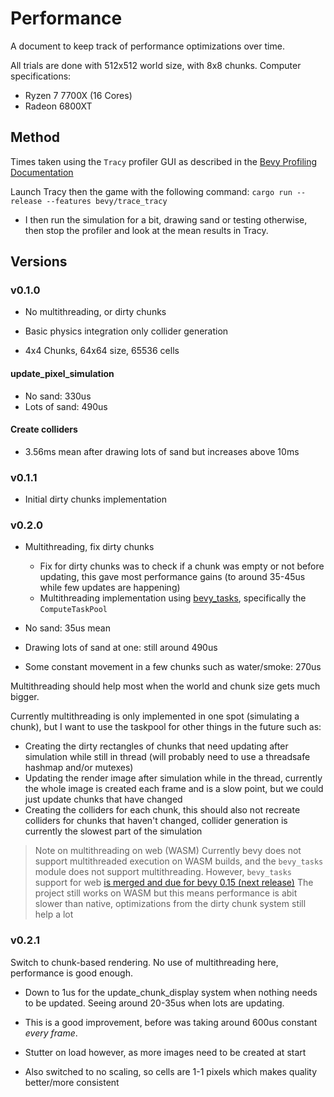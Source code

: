 # Performance
A document to keep track of performance optimizations over time.

All trials are done with 512x512 world size, with 8x8 chunks.
Computer specifications:
- Ryzen 7 7700X (16 Cores)
- Radeon 6800XT

## Method
Times taken using the `Tracy` profiler GUI as described in the [Bevy Profiling Documentation](https://github.com/bevyengine/bevy/blob/main/docs/profiling.md)

Launch Tracy then the game with the following command:
```cargo run --release --features bevy/trace_tracy```
- I then run the simulation for a bit, drawing sand or testing otherwise, then stop the profiler and look at the mean results in Tracy.

## Versions
### v0.1.0
- No multithreading, or dirty chunks
- Basic physics integration only collider generation

- 4x4 Chunks, 64x64 size, 65536 cells

#### update_pixel_simulation
- No sand: 330us
- Lots of sand: 490us
#### Create colliders
- 3.56ms mean after drawing lots of sand but increases above 10ms
### v0.1.1
- Initial dirty chunks implementation
### v0.2.0
- Multithreading, fix dirty chunks
    - Fix for dirty chunks was to check if a chunk was empty or not before updating, this gave most performance gains (to around 35-45us while few updates are happening)
    - Multithreading implementation using [bevy_tasks](https://docs.rs/bevy_tasks/latest/bevy_tasks/index.html), specifically the `ComputeTaskPool`

- No sand: 35us mean
- Drawing lots of sand at one: still around 490us
- Some constant movement in a few chunks such as water/smoke: 270us

Multithreading should help most when the world and chunk size gets much bigger.

Currently multithreading is only implemented in one spot (simulating a chunk), but I want to use the taskpool for other things in the future such as:
- Creating the dirty rectangles of chunks that need updating after simulation while still in thread (will probably need to use a threadsafe hashmap and/or mutexes)
- Updating the render image after simulation while in the thread, currently the whole image is created each frame and is a slow point, but we could just update chunks that have changed
- Creating the colliders for each chunk, this should also not recreate colliders for chunks that haven't changed, collider generation is currently the slowest part of the simulation

> Note on multithreading on web (WASM)
> Currently bevy does not support multithreaded execution on WASM builds, and the `bevy_tasks` module does not support multithreading.
> However, `bevy_tasks` support for web [is merged and due for bevy 0.15 (next release)](https://github.com/bevyengine/bevy/pull/13889)
> The project still works on WASM but this means performance is abit slower than native, optimizations from the dirty chunk system still help a lot
### v0.2.1
Switch to chunk-based rendering. No use of multithreading here, performance is good enough.
- Down to 1us for the update_chunk_display system when nothing needs to be updated. Seeing around 20-35us when lots are updating.
- This is a good improvement, before was taking around 600us constant *every frame*.
- Stutter on load however, as more images need to be created at start

- Also switched to no scaling, so cells are 1-1 pixels which makes quality better/more consistent